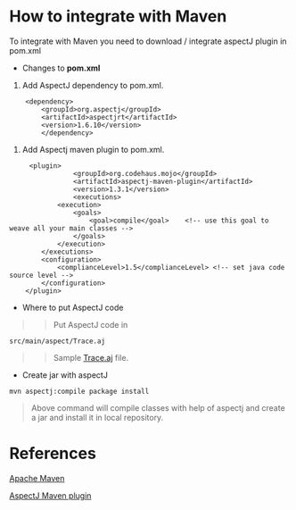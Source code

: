 # How to integrate with Maven #
To integrate with Maven you need to download / integrate aspectJ plugin in pom.xml
  * Changes to **pom.xml**

  1. Add AspectJ dependency to pom.xml.
```
	<dependency>
		<groupId>org.aspectj</groupId>
		<artifactId>aspectjrt</artifactId>
		<version>1.6.10</version>
        </dependency>
```
  1. Add Aspectj maven plugin to pom.xml.
```
	 <plugin>
                <groupId>org.codehaus.mojo</groupId>
                <artifactId>aspectj-maven-plugin</artifactId>
                <version>1.3.1</version>
                <executions>
			<execution>
				<goals>
					<goal>compile</goal>    <!-- use this goal to weave all your main classes -->
				</goals>
			</execution>
		</executions>
		<configuration>
			<complianceLevel>1.5</complianceLevel> <!-- set java code source level -->
		</configuration> 
	</plugin>
```
  * Where to put AspectJ code
> > Put AspectJ code in
```
src/main/aspect/Trace.aj
```
> > Sample [Trace.aj](http://code.google.com/p/android-aspectj/source/browse/src/com/test/Trace.aj) file.
  * Create jar with aspectJ
```
mvn aspectj:compile package install
```

> Above command will compile classes with help of aspectj and create a jar and install it in local repository.

# References #

[Apache Maven ](http://maven.apache.org/)


[AspectJ Maven plugin](http://maven.apache.org/maven-1.x/plugins/aspectj/)